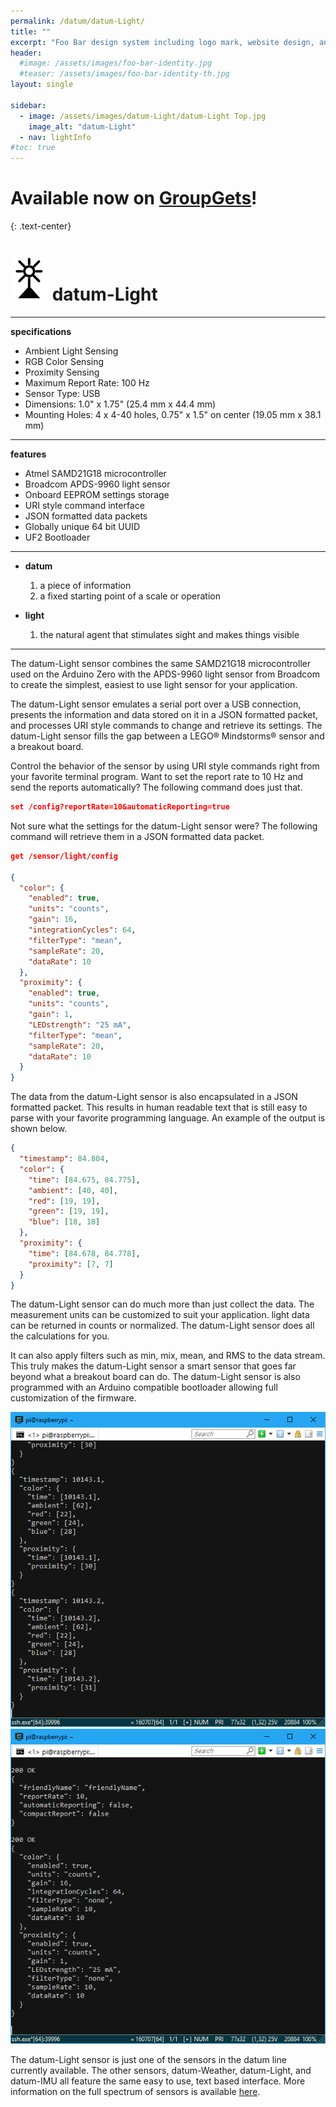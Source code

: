 ```yaml
---
permalink: /datum/datum-Light/
title: ""
excerpt: "Foo Bar design system including logo mark, website design, and branding applications."
header:
  #image: /assets/images/foo-bar-identity.jpg
  #teaser: /assets/images/foo-bar-identity-th.jpg
layout: single

sidebar:
  - image: /assets/images/datum-Light/datum-Light Top.jpg
    image_alt: "datum-Light"
  - nav: lightInfo
#toc: true
---
```


# Available now on [GroupGets](https://store.groupgets.com/collections/datum-sensors/products/datum-light)! 
{: .text-center}

![alt text](/assets/images/datumLogo-small.png) datum-Light
==  
---

**specifications**

  - Ambient Light Sensing
  - RGB Color Sensing
  - Proximity Sensing
  - Maximum Report Rate: 100 Hz
  - Sensor Type: USB
  - Dimensions: 1.0" x 1.75" (25.4 mm x 44.4 mm)
  - Mounting Holes: 4 x 4-40 holes, 0.75" x 1.5" on center (19.05 mm x 38.1 mm)
  
---

**features**
  - Atmel SAMD21G18 microcontroller
  - Broadcom APDS-9960 light sensor
  - Onboard EEPROM settings storage
  - URI style command interface
  - JSON formatted data packets
  - Globally unique 64 bit UUID
  - UF2 Bootloader

---

- **datum**
   1. a piece of information
   1. a fixed starting point of a scale or operation

- **light**
   1. the natural agent that stimulates sight and makes things visible

---

The datum-Light sensor combines the same SAMD21G18 microcontroller used on the Arduino Zero with the APDS-9960 light sensor from Broadcom to create the simplest, easiest to use light sensor for your application.

The datum-Light sensor emulates a serial port over a USB connection, presents the information and data stored on it in a JSON formatted packet, and processes URI style commands to change and retrieve its settings. The datum-Light sensor fills the gap between a LEGO&reg; Mindstorms&reg; sensor and a breakout board.

Control the behavior of the sensor by using URI style commands right from your favorite terminal program.  Want to set the report rate to 10 Hz and send the reports automatically?  The following command does just that.

```json
set /config?reportRate=10&automaticReporting=true
```

Not sure what the settings for the datum-Light sensor were?  The following command will retrieve them in a JSON formatted data packet.

```json
get /sensor/light/config

{
  "color": {
    "enabled": true,
    "units": "counts",
    "gain": 16,
    "integrationCycles": 64,
    "filterType": "mean",
    "sampleRate": 20,
    "dataRate": 10
  },
  "proximity": {
    "enabled": true,
    "units": "counts",
    "gain": 1,
    "LEDstrength": "25 mA",
    "filterType": "mean",
    "sampleRate": 20,
    "dataRate": 10
  }
}
```

The data from the datum-Light sensor is also encapsulated in a JSON formatted packet.  This results in human readable text that is still easy to parse with your favorite programming language.  An example of the output is shown below.

```json
{
  "timestamp": 84.804,
  "color": {
    "time": [84.675, 84.775],
    "ambient": [40, 40],
    "red": [19, 19],
    "green": [19, 19],
    "blue": [18, 18]
  },
  "proximity": {
    "time": [84.678, 84.778],
    "proximity": [7, 7]
  }
}
```


The datum-Light sensor can do much more than just collect the data.  The measurement units can be customized to suit your application.  light data can be returned in counts or normalized.  The datum-Light sensor does all the calculations for you.

It can also apply filters such as min, mix, mean, and RMS to the data stream.  This truly makes the datum-Light sensor a smart sensor that goes far beyond what a breakout board can do.  The datum-Light sensor is also programmed with an Arduino compatible bootloader allowing full customization of the firmware.


![alt text](/assets/images/datum-Light/datum-Light-Data1.png)
![alt text](/assets/images/datum-Light/datum-Light-Data2.png)

The datum-Light sensor is just one of the sensors in the datum line currently available.  The other sensors, datum-Weather, datum-Light, and datum-IMU all feature the same easy to use, text based interface.  More information on the full spectrum of sensors is available [here](/datum/).
